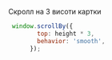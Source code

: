 Скролл на 3 висоти картки

```javascript
 window.scrollBy({
        top: height * 3,
        behavior: 'smooth',
      });
```
